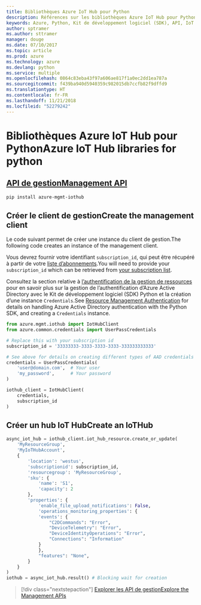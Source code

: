 ```yaml
---
title: Bibliothèques Azure IoT Hub pour Python
description: Références sur les bibliothèques Azure IoT Hub pour Python
keywords: Azure, Python, Kit de développement logiciel (SDK), API, IoT Hub
author: sptramer
ms.author: sttramer
manager: douge
ms.date: 07/10/2017
ms.topic: article
ms.prod: azure
ms.technology: azure
ms.devlang: python
ms.service: multiple
ms.openlocfilehash: 0864c83eba43f97a606ae817f1a0ec2dd1ea787a
ms.sourcegitcommit: f439ba940d5940359c982015db7ccfb82f9dffd9
ms.translationtype: HT
ms.contentlocale: fr-FR
ms.lasthandoff: 11/21/2018
ms.locfileid: "52279242"
---
```

# <a name="azure-iot-hub-libraries-for-python"></a><span data-ttu-id="61edb-104">Bibliothèques Azure IoT Hub pour Python</span><span class="sxs-lookup"><span data-stu-id="61edb-104">Azure IoT Hub libraries for python</span></span>

## <a name="management-apipythonapioverviewazureiotmanagement"></a>[<span data-ttu-id="61edb-105">API de gestion</span><span class="sxs-lookup"><span data-stu-id="61edb-105">Management API</span></span>](/python/api/overview/azure/iot/management)

```bash
pip install azure-mgmt-iothub
```

## <a name="create-the-management-client"></a><span data-ttu-id="61edb-106">Créer le client de gestion</span><span class="sxs-lookup"><span data-stu-id="61edb-106">Create the management client</span></span>

<span data-ttu-id="61edb-107">Le code suivant permet de créer une instance du client de gestion.</span><span class="sxs-lookup"><span data-stu-id="61edb-107">The following code creates an instance of the management client.</span></span>

<span data-ttu-id="61edb-108">Vous devrez fournir votre identifiant ``subscription_id``, qui peut être récupéré à partir de votre [liste d’abonnements](https://manage.windowsazure.com/#Workspaces/AdminTasks/SubscriptionMapping).</span><span class="sxs-lookup"><span data-stu-id="61edb-108">You will need to provide your ``subscription_id`` which can be retrieved from [your subscription list](https://manage.windowsazure.com/#Workspaces/AdminTasks/SubscriptionMapping).</span></span>

<span data-ttu-id="61edb-109">Consultez la section relative à [l’authentification de la gestion de ressources](/python/azure/python-sdk-azure-authenticate) pour en savoir plus sur la gestion de l’authentification d’Azure Active Directory avec le Kit de développement logiciel (SDK) Python et la création d’une instance ``Credentials``.</span><span class="sxs-lookup"><span data-stu-id="61edb-109">See [Resource Management Authentication](/python/azure/python-sdk-azure-authenticate) for details on handling Azure Active Directory authentication with the Python SDK, and creating a ``Credentials`` instance.</span></span>

```python
from azure.mgmt.iothub import IotHubClient
from azure.common.credentials import UserPassCredentials

# Replace this with your subscription id
subscription_id = '33333333-3333-3333-3333-333333333333'

# See above for details on creating different types of AAD credentials
credentials = UserPassCredentials(
    'user@domain.com',  # Your user
    'my_password',      # Your password
)

iothub_client = IotHubClient(
    credentials,
    subscription_id
)
```

## <a name="create-an-iothub"></a><span data-ttu-id="61edb-110">Créer un hub IoT Hub</span><span class="sxs-lookup"><span data-stu-id="61edb-110">Create an IoTHub</span></span>
```python
async_iot_hub = iothub_client.iot_hub_resource.create_or_update(
    'MyResourceGroup',
    'MyIoTHubAccount',
    {
        'location': 'westus',
        'subscriptionid': subscription_id,
        'resourcegroup': 'MyResourceGroup',
        'sku': {
            'name': 'S1',
            'capacity': 2
        },
        'properties': {
            'enable_file_upload_notifications': False,
            'operations_monitoring_properties': {
            'events': {
                "C2DCommands": "Error",
                "DeviceTelemetry": "Error",
                "DeviceIdentityOperations": "Error",
                "Connections": "Information"
            }
            },
            "features": "None",
        }
    }
)
iothub = async_iot_hub.result() # Blocking wait for creation
```

> [!div class="nextstepaction"]
> [<span data-ttu-id="61edb-111">Explorer les API de gestion</span><span class="sxs-lookup"><span data-stu-id="61edb-111">Explore the Management APIs</span></span>](/python/api/overview/azure/iot/management)